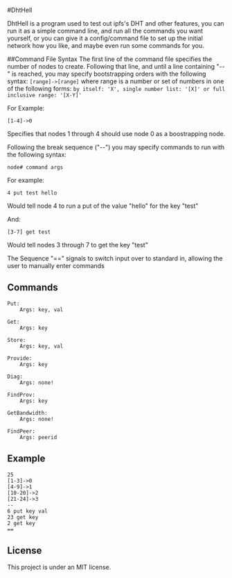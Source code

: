 #DhtHell

DhtHell is a program used to test out ipfs's DHT and other features, you can run it as a simple command line, and run all the commands you want yourself, or you can give it a config/command file to set up the initial network how you like, and maybe even run some commands for you.


##Command File Syntax
The first line of the command file specifies the number of nodes to create.
Following that line, and until a line containing "--" is reached, you may specify bootstrapping orders with the following syntax: `[range]->[range]` where range is a number or set of numbers in one of the following forms: `by itself: 'X', single number list: '[X]' or full inclusive range: '[X-Y]'`

For Example:

	[1-4]->0

Specifies that nodes 1 through 4 should use node 0 as a boostrapping node.

Following the break sequence ("--") you may specify commands to run with the following syntax:

	node# command args

For example:

	4 put test hello

Would tell node 4 to run a put of the value "hello" for the key "test"

And:

	[3-7] get test

Would tell nodes 3 through 7 to get the key "test"

The Sequence "==" signals to switch input over to standard in, allowing the user to manually enter commands

## Commands

	Put:
		Args: key, val

	Get:
		Args: key
	
	Store:
		Args: key, val
	
	Provide:
		Args: key
	
	Diag:
		Args: none!
	
	FindProv:
		Args: key
	
	GetBandwidth:
		Args: none!
	
	FindPeer:
		Args: peerid

## Example

	25
	[1-3]->0
	[4-9]->1
	[10-20]->2
	[21-24]->3
	--
	6 put key val
	23 get key
	2 get key
	==

## License
This project is under an MIT license.
